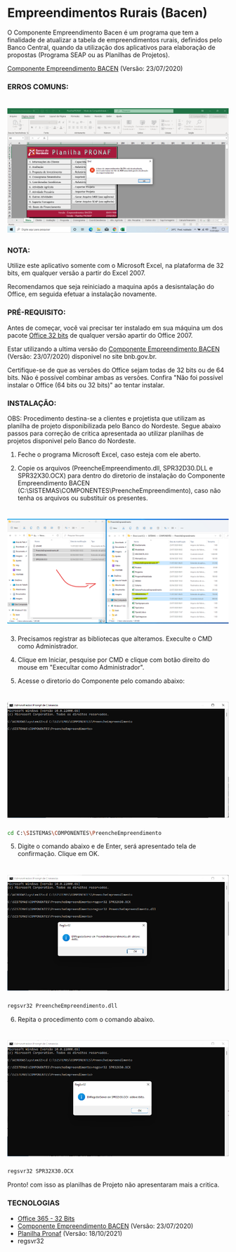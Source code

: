 


# Empreendimentos Rurais (Bacen)

O Componente Empreendimento Bacen é um programa que tem a finalidade de atualizar a tabela de empreendimentos rurais, definidos pelo Banco Central, quando da utilização dos aplicativos para elaboração de propostas (Programa SEAP ou as Planilhas de Projetos).

[Componente Empreendimento BACEN](https://www.bnb.gov.br/documents/7968207/8116061/Empreendimentos_BACEN.zip/) (Versão: 23/07/2020)

### ERROS COMUNS:

<h1 align="center">
  <img alt="CriticaBacen" title="#CriticaBacen" src="./img/Critica.png" />
</h1>

### NOTA: 
Utilize este aplicativo somente com o Microsoft Excel, na plataforma de 32 bits, em qualquer versão a partir do Excel 2007. 

Recomendamos que seja reiniciado a maquina após a desisntalação do Office, em seguida efetuar a instalação novamente.

### PRÉ-REQUISITO:
Antes de começar, você vai precisar ter instalado em sua máquina um dos pacote [Office 32 bits](https://www.microsoft.com/pt-br/microsoft-365/microsoft-office) de qualquer versão apartir do Office 2007.

Estar utilizando a ultima versão do [Componente Empreendimento BACEN](https://www.bnb.gov.br/aplicativos-para-elaboracao-de-propostas) (Versão: 23/07/2020) disponivel no site bnb.gov.br.

Certifique-se de que as versões do Office sejam todas de 32 bits ou de 64 bits. Não é possível combinar ambas as versões. Confira "Não foi possível instalar o Office (64 bits ou 32 bits)" ao tentar instalar.

### INSTALAÇÃO:

OBS: Procedimento destina-se a clientes e projetista que utilizam as planilha de projeto disponibilizada pelo Banco do Nordeste. Segue abaixo passos 
para correção de critica apresentada ao utilizar planilhas de projetos disponivel pelo Banco do Nordeste.

1. Feche o programa Microsoft Excel, caso esteja com ele aberto.

2. Copie os arquivos (PreencheEmpreendimento.dll, SPR32D30.DLL e SPR32X30.OCX) para dentro do diretorio de instalação do 
Componente Empreendimento BACEN (C:\SISTEMAS\COMPONENTES\PreencheEmpreendimento), caso não tenha os arquivos ou substituir os presentes.
<h1 align="center">
  <img alt="ArquivoCopia" title="#ArquivosCopia" src="./img/ArquivosCopia.png" />
</h1>

3. Precisamos registrar as bibliotecas que alteramos. Execulte o CMD como Administrador.

5. Clique em Iniciar, pesquise por CMD e clique com botão direito do mouse em "Execultar como Administrador".

4. Acesse o diretorio do Componente pelo comando abaixo:

<h1 align="center">
  <img alt="DiretorioPreencheEmpreendimento" title="#DiretorioPreencheEmpreendimento" src="./img/DiretorioPreencheEmpreendimento.png" />
</h1>

```bash
cd C:\SISTEMAS\COMPONENTES\PreencheEmpreendimento
```

5. Digite o comando abaixo e de Enter, será apresentado tela de confirmação. Clique em OK.

<h1 align="center">
  <img alt="PreencheEmpreendimento" title="#PreencheEmpreendimento" src="./img/PreencheEmpreendimento.dll.png" />
</h1>

```bash
regsvr32 PreencheEmpreendimento.dll
```

6. Repita o procedimento com o comando abaixo.
<h1 align="center">
  <img alt="SPR32X30" title="#SPR32X30" src="./img/SPR32X30.OCX.png" />
</h1>

```bash
regsvr32 SPR32X30.OCX
```

Pronto! com isso as planilhas de Projeto não apresentaram mais a critica.

### TECNOLOGIAS

- [Office 365 - 32 Bits](https://www.microsoft.com/pt-br/microsoft-365/microsoft-office)
- [Componente Empreendimento BACEN](https://www.bnb.gov.br/aplicativos-para-elaboracao-de-propostas) (Versão: 23/07/2020)
- [Planilha Pronaf](https://www.bnb.gov.br/documents/7968207/8116061/PlanilhaPRONAF_Unico.zip) (Versão: 18/10/2021)
- regsvr32




